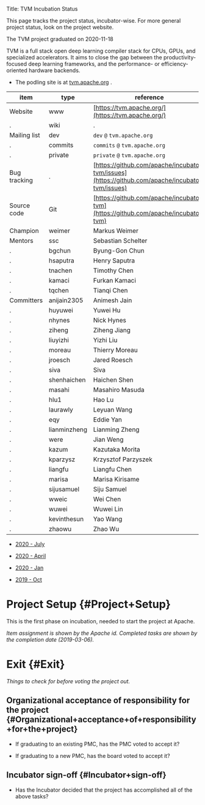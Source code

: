 Title: TVM Incubation Status
<link href="http://purl.org/DC/elements/1.0/" rel="schema.DC"></link>

This page tracks the project status, incubator-wise. For more general project status, look on the project website.


<span class="graduated">The TVM project graduated on 2020-11-18</span>


TVM is a full stack open deep learning compiler stack for CPUs, GPUs, and specialized accelerators. It aims to close the gap between the productivity-focused deep learning frameworks, and the performance- or efficiency-oriented hardware backends.



- The podling site is at [tvm.apache.org](https://tvm.apache.org/) .

| item | type | reference |
|------|------|-----------|
| Website | www |  [https://tvm.apache.org/](https://tvm.apache.org/)  |
| . | wiki | . |
| Mailing list | dev |  `dev`  `@`  `tvm.apache.org`  |
| . | commits |  `commits`  `@`  `tvm.apache.org`  |
| . | private |  `private`  `@`  `tvm.apache.org`  |
| Bug tracking | . |  [https://github.com/apache/incubator-tvm/issues](https://github.com/apache/incubator-tvm/issues)  |
| Source code | Git |  [https://github.com/apache/incubator-tvm](https://github.com/apache/incubator-tvm)  |
| Champion | weimer | Markus Weimer |
| Mentors | ssc | Sebastian Schelter |
| . | bgchun | Byung-Gon Chun |
| . | hsaputra | Henry Saputra |
| . | tnachen | Timothy Chen |
| . | kamaci | Furkan Kamaci |
| . | tqchen | Tianqi Chen |
| Committers | anijain2305 | Animesh Jain |
| . | huyuwei | Yuwei Hu |
| . | nhynes | Nick Hynes |
| . | ziheng | Ziheng Jiang |
| . | liuyizhi | Yizhi Liu |
| . | moreau | Thierry Moreau |
| . | jroesch | Jared Roesch |
| . | siva | Siva |
| . | shenhaichen | Haichen Shen |
| . | masahi | Masahiro Masuda |
| . | hlu1 | Hao Lu |
| . | laurawly | Leyuan Wang |
| . | eqy | Eddie Yan |
| . | lianminzheng | Lianming Zheng |
| . | were | Jian Weng |
| . | kazum | Kazutaka Morita |
| . | kparzysz | Krzysztof Parzyszek |
| . | liangfu | Liangfu Chen |
| . | marisa | Marisa Kirisame |
| . | sijusamuel | Siju Samuel |
| . | wweic | Wei Chen |
| . | wuwei | Wuwei Lin |
| . | kevinthesun | Yao Wang |
| . | zhaowu | Zhao Wu |


-  [2020 - July](https://cwiki.apache.org/confluence/display/INCUBATOR/July2020) 

-  [2020 - April](https://cwiki.apache.org/confluence/display/INCUBATOR/April2020) 

-  [2020 - Jan](https://cwiki.apache.org/confluence/display/INCUBATOR/January2020) 

-  [2019 - Oct](https://cwiki.apache.org/confluence/display/INCUBATOR/October2019) 

# Project Setup {#Project+Setup}

This is the first phase on incubation, needed to start the project at Apache.


 _Item assignment is shown by the Apache id._  _Completed tasks are shown by the completion date (2019-03-06)._ 


# Exit {#Exit}

 _Things to check for before voting the project out._ 


## Organizational acceptance of responsibility for the project {#Organizational+acceptance+of+responsibility+for+the+project}


- If graduating to an existing PMC, has the PMC voted to accept it?

- If graduating to a new PMC, has the board voted to accept it?

## Incubator sign-off {#Incubator+sign-off}


- Has the Incubator decided that the project has accomplished all of the above tasks?
